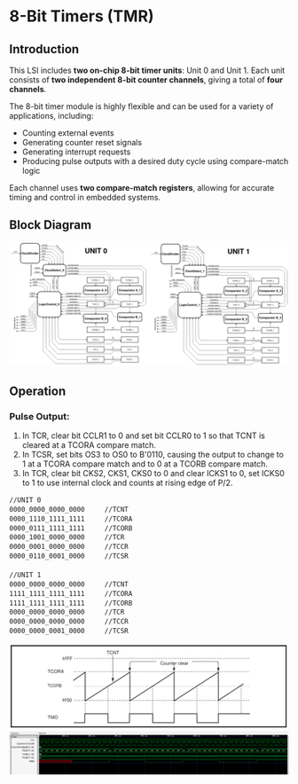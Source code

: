# 8-Bit Timers (TMR)

## Introduction

This LSI includes **two on-chip 8-bit timer units**: Unit 0 and Unit 1. Each unit consists of **two independent 8-bit counter channels**, giving a total of **four channels**.

The 8-bit timer module is highly flexible and can be used for a variety of applications, including:
- Counting external events
- Generating counter reset signals
- Generating interrupt requests
- Producing pulse outputs with a desired duty cycle using compare-match logic

Each channel uses **two compare-match registers**, allowing for accurate timing and control in embedded systems.


## Block Diagram

![8-Bit Timer Module](Picture/Screenshot%202025-06-14%20at%2010-30-28%208bit_Timer.png)


## Operation
### Pulse Output:
1. In TCR, clear bit CCLR1 to 0 and set bit CCLR0 to 1 so that TCNT is cleared at a TCORA compare match.
2. In TCSR, set bits OS3 to OS0 to B'0110, causing the output to change to 1 at a TCORA compare match and to 0 at a TCORB compare match.
3. In TCR, clear bit CKS2, CKS1, CKS0 to 0 and clear ICKS1 to 0, set ICKS0 to 1 to use internal clock and counts at rising edge of P/2.
```sh
//UNIT 0
0000_0000_0000_0000 	//TCNT
0000_1110_1111_1111 	//TCORA
0000_0111_1111_1111 	//TCORB
0000_1001_0000_0000 	//TCR 	
0000_0001_0000_0000 	//TCCR
0000_0110_0001_0000 	//TCSR

//UNIT 1
0000_0000_0000_0000 	//TCNT
1111_1111_1111_1111 	//TCORA
1111_1111_1111_1111 	//TCORB
0000_0000_0000_0000 	//TCR
0000_0000_0000_0000 	//TCCR
0000_0000_0001_0000 	//TCSR
```
![Example of Pulse Output](Picture/ExampleOfPulseOutput.png)
![Simulation of Pulse Output](Picture/PulseOutput.png)
